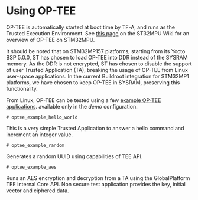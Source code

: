 # Using OP-TEE

OP-TEE is automatically started at boot time by TF-A, and runs as the
Trusted Execution Environment. See
[this page](https://wiki.st.com/stm32mpu/wiki/OP-TEE_overview) on the
ST32MPU Wiki for an overview of OP-TEE on STM32MPU.

It should be noted that on STM32MP157 platforms, starting from its
Yocto BSP 5.0.0, ST has chosen to load OP-TEE into DDR instead of the
SYSRAM memory. As the DDR is not encrypted, ST has chosen to disable
the support of user Trusted Application (TA), breaking the usage of
OP-TEE from Linux user-space applications. In the current Buildroot
integration for STM32MP1 platforms, we have chosen to keep OP-TEE in
SYSRAM, preserving this functionality.

From Linux, OP-TEE can be tested using a few [example OP-TEE
applications](https://optee.readthedocs.io/en/latest/building/gits/optee_examples/optee_examples.html).
available only in the *demo* configuration.

```
# optee_example_hello_world
```

This is a very simple Trusted Application to answer a hello command
and increment an integer value.

```
# optee_example_random
```

Generates a random UUID using capabilities of TEE API.

```
# optee_example_aes
```

Runs an AES encryption and decryption from a TA using the
GlobalPlatform TEE Internal Core API. Non secure test application
provides the key, initial vector and ciphered data.
